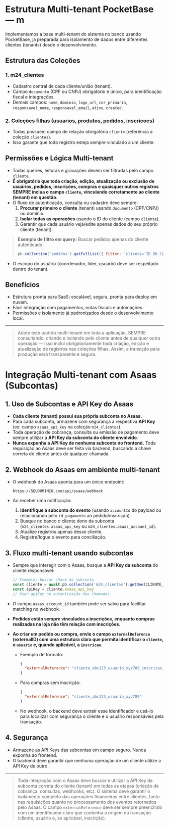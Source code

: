 # Estrutura Multi-tenant PocketBase — m

Implementamos a base multi-tenant do sistema no banco usando PocketBase, já preparada para isolamento de dados entre diferentes clientes (tenants) desde o desenvolvimento.

## Estrutura das Coleções

### 1. m24_clientes
- Cadastro central de cada cliente/união (tenant).
- Campo `documento` (CPF ou CNPJ) obrigatório e único, para identificação fiscal e integrações.
- Demais campos: `nome`, `dominio`, `logo_url`, `cor_primaria`, `responsavel_nome`, `responsavel_email`, `ativo`, `created`.

### 2. Coleções filhas (usuarios, produtos, pedidos, inscricoes)
- Todas possuem campo de relação obrigatória `cliente` (referência à coleção `clientes`).
- Isso garante que todo registro esteja sempre vinculado a um cliente.

## Permissões e Lógica Multi-tenant

- Todas queries, leituras e gravações devem ser filtradas pelo campo `cliente`.
- **É obrigatório que toda criação, edição, atualização ou exclusão de usuários, pedidos, inscrições, compras e quaisquer outros registros SEMPRE inclua o campo `cliente`, vinculando corretamente ao cliente (tenant) em questão.**
- O fluxo de autenticação, consulta ou cadastro deve sempre:
  1. **Procurar primeiro o cliente** (tenant) usando `documento` (CPF/CNPJ) ou domínio.
  2. **Isolar todas as operações** usando o ID do cliente (campo `cliente`).
  3. Garantir que cada usuário veja/edite apenas dados do seu próprio cliente (tenant).

> **Exemplo de filtro em query:**
> Buscar pedidos apenas do cliente autenticado:
> ```js
> pb.collection('pedidos').getFullList({ filter: `cliente='ID_DO_CLIENTE'` })
> ```

- O escopo do usuário (coordenador, lider, usuario) deve ser respeitado dentro do tenant.

## Benefícios

- Estrutura pronta para SaaS: escalável, segura, pronta para deploy em nuvem.
- Fácil integração com pagamentos, notas fiscais e automações.
- Permissões e isolamento já padronizados desde o desenvolvimento local.

---

> Adote este padrão multi-tenant em toda a aplicação, SEMPRE consultando, criando e isolando pelo cliente antes de qualquer outra operação — isso inclui obrigatoriamente toda criação, edição e atualização de registros nas coleções filhas. Assim, a transição para produção será transparente e segura.


# Integração Multi-tenant com Asaas (Subcontas)

## 1. Uso de Subcontas e API Key do Asaas

* **Cada cliente (tenant) possui sua própria subconta no Asaas.**
* Para cada subconta, armazene com segurança a respectiva **API Key** (ex: campo `asaas_api_key` na coleção `m24_clientes`).
* Toda operação de cobrança, consulta ou emissão de pagamento deve sempre utilizar a **API Key da subconta do cliente envolvido**.
* **Nunca exponha a API Key de nenhuma subconta no frontend.** Toda requisição ao Asaas deve ser feita via backend, buscando a chave correta do cliente antes de qualquer chamada.

## 2. Webhook do Asaas em ambiente multi-tenant

* O webhook do Asaas aponta para um único endpoint:

  ```
  https://SEUDOMINIO.com/api/asaas/webhook
  ```
* Ao receber uma notificação:

  1. **Identifique a subconta do evento** (usando `accountId` do payload ou relacionando pelo `id_pagamento` ao pedido/inscrição).
  2. Busque no banco o cliente dono da subconta (`m24_clientes.asaas_api_key` ou `m24_clientes.asaas_account_id`).
  3. Atualize registros apenas desse cliente.
  4. Registre/logue o evento para conciliação.

## 3. Fluxo multi-tenant usando subcontas

* Sempre que interagir com o Asaas, busque a **API Key da subconta** do cliente responsável:

  ```js
  // Exemplo: buscar chave da subconta
  const cliente = await pb.collection('m24_clientes').getOne(CLIENTE_ID)
  const apiKey = cliente.asaas_api_key
  // Usar apiKey na autenticação das chamadas
  ```

* O campo `asaas_account_id` também pode ser salvo para facilitar matching no webhook.

* **Pedidos estão sempre vinculados a inscrições, enquanto compras realizadas na loja não têm relação com inscrições.**

* **Ao criar um pedido ou compra, envie o campo `externalReference` (externalID) com uma estrutura clara que permita identificar o `cliente`, o `usuario` e, quando aplicável, a `inscricao`.**

  * Exemplo de formato:

    ```json
    {
      "externalReference": "cliente_abc123_usuario_xyz789_inscricao_456def"
    }
    ```
  * Para compras sem inscrição:

    ```json
    {
      "externalReference": "cliente_abc123_usuario_xyz789"
    }
    ```
  * No webhook, o backend deve extrair esse identificador e usá-lo para localizar com segurança o cliente e o usuário responsáveis pela transação.

## 4. Segurança

* Armazene as API Keys das subcontas em campo seguro. Nunca exponha ao frontend.
* O backend deve garantir que nenhuma operação de um cliente utilize a API Key de outro.

---

> Toda integração com o Asaas deve buscar e utilizar a API Key da subconta correta do cliente (tenant) em todas as etapas (criação de cobrança, consultas, webhooks, etc). O sistema deve garantir o isolamento completo das operações financeiras entre clientes, tanto nas requisições quanto no processamento dos eventos retornados pelo Asaas. O campo `externalReference` deve ser sempre preenchido com um identificador claro que contenha a origem da transação (cliente, usuário e, se aplicável, inscrição).
